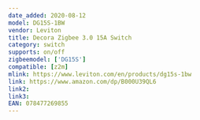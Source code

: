 ```yaml
---
date_added: 2020-08-12
model: DG15S-1BW
vendor: Leviton 
title: Decora Zigbee 3.0 15A Switch
category: switch
supports: on/off
zigbeemodel: ['DG15S']
compatible: [z2m]
mlink: https://www.leviton.com/en/products/dg15s-1bw
link: https://www.amazon.com/dp/B000U39QL6
link2: 
link3: 
EAN: 078477269855
---
```

